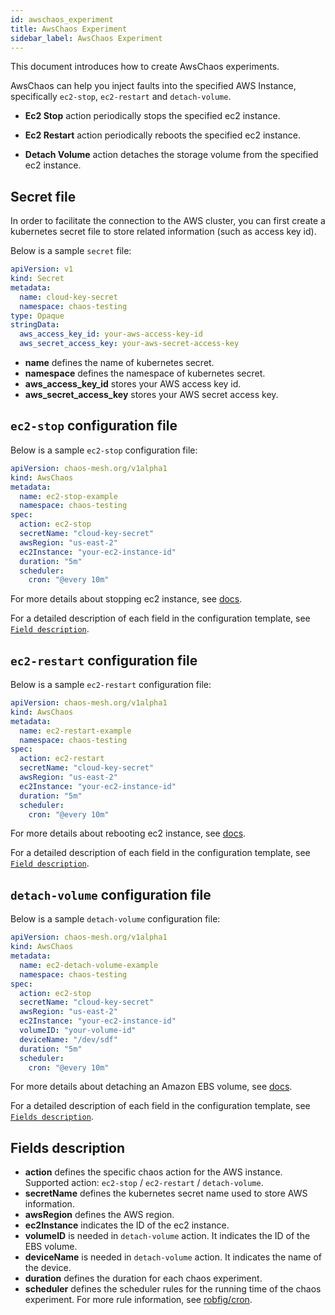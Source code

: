 ```yaml
---
id: awschaos_experiment
title: AwsChaos Experiment
sidebar_label: AwsChaos Experiment
---
```


This document introduces how to create AwsChaos experiments.

AwsChaos can help you inject faults into the specified AWS Instance, specifically `ec2-stop`, `ec2-restart` and `detach-volume`.

- **Ec2 Stop** action periodically stops the specified ec2 instance.

- **Ec2 Restart** action periodically reboots the specified ec2 instance.

- **Detach Volume** action detaches the storage volume from the specified ec2 instance.

## Secret file

In order to facilitate the connection to the AWS cluster, you can first create a kubernetes secret file to store related information (such as access key id).

Below is a sample `secret` file:

```yaml
apiVersion: v1
kind: Secret
metadata:
  name: cloud-key-secret
  namespace: chaos-testing
type: Opaque
stringData:
  aws_access_key_id: your-aws-access-key-id
  aws_secret_access_key: your-aws-secret-access-key
```

- **name** defines the name of kubernetes secret.
- **namespace** defines the namespace of kubernetes secret.
- **aws_access_key_id** stores your AWS access key id.
- **aws_secret_access_key** stores your AWS secret access key.

## `ec2-stop` configuration file

Below is a sample `ec2-stop` configuration file:

```yaml
apiVersion: chaos-mesh.org/v1alpha1
kind: AwsChaos
metadata:
  name: ec2-stop-example
  namespace: chaos-testing
spec:
  action: ec2-stop
  secretName: "cloud-key-secret"
  awsRegion: "us-east-2"
  ec2Instance: "your-ec2-instance-id"
  duration: "5m"
  scheduler:
    cron: "@every 10m"
```

For more details about stopping ec2 instance, see [docs](https://docs.aws.amazon.com/AWSEC2/latest/UserGuide/Stop_Start.html).

For a detailed description of each field in the configuration template, see [`Field description`](#fields-description).

## `ec2-restart` configuration file

Below is a sample `ec2-restart` configuration file:

```yaml
apiVersion: chaos-mesh.org/v1alpha1
kind: AwsChaos
metadata:
  name: ec2-restart-example
  namespace: chaos-testing
spec:
  action: ec2-restart
  secretName: "cloud-key-secret"
  awsRegion: "us-east-2"
  ec2Instance: "your-ec2-instance-id"
  duration: "5m"
  scheduler:
    cron: "@every 10m"
```

For more details about rebooting ec2 instance, see [docs](https://docs.aws.amazon.com/AWSEC2/latest/UserGuide/ec2-instance-reboot.html).

For a detailed description of each field in the configuration template, see [`Field description`](#fields-description).

## `detach-volume` configuration file

Below is a sample `detach-volume` configuration file:

```yaml
apiVersion: chaos-mesh.org/v1alpha1
kind: AwsChaos
metadata:
  name: ec2-detach-volume-example
  namespace: chaos-testing
spec:
  action: ec2-stop
  secretName: "cloud-key-secret"
  awsRegion: "us-east-2"
  ec2Instance: "your-ec2-instance-id"
  volumeID: "your-volume-id"
  deviceName: "/dev/sdf"
  duration: "5m"
  scheduler:
    cron: "@every 10m"
```

For more details about detaching an Amazon EBS volume, see [docs](https://docs.aws.amazon.com/AWSEC2/latest/UserGuide/ebs-detaching-volume.html).

For a detailed description of each field in the configuration template, see [`Fields description`](#fields-description).

## Fields description

- **action** defines the specific chaos action for the AWS instance. Supported action: `ec2-stop` / `ec2-restart` / `detach-volume`.
- **secretName** defines the kubernetes secret name used to store AWS information.
- **awsRegion** defines the AWS region.
- **ec2Instance** indicates the ID of the ec2 instance.
- **volumeID** is needed in `detach-volume` action. It indicates the ID of the EBS volume.
- **deviceName** is needed in `detach-volume` action. It indicates the name of the device.
- **duration** defines the duration for each chaos experiment.
- **scheduler** defines the scheduler rules for the running time of the chaos experiment. For more rule information, see [robfig/cron](https://godoc.org/github.com/robfig/cron).
